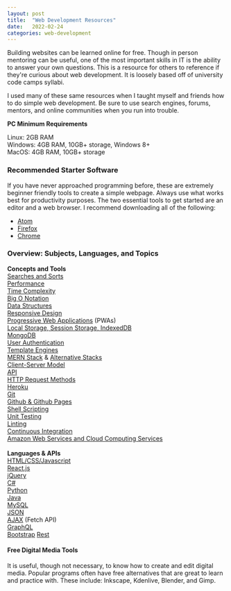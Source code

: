```yaml
---
layout:	post
title:	"Web Development Resources"
date: 	2022-02-24
categories: web-development
---
```


Building websites can be learned online for free. Though in person mentoring can be useful, one of the most important skills in IT is the ability to answer your own questions. This is a resource for others to reference if they're curious about web development. It is loosely based off of university code camps syllabi.

I used many of these same resources when I taught myself and friends how to do simple web development. Be sure to use search engines, forums, mentors, and online communities when you run into trouble.

**PC Minimum Requirements**

Linux: 2GB RAM \
Windows: 4GB RAM, 10GB+ storage, Windows 8+ <br> 
MacOS: 4GB RAM, 10GB+ storage 

### Recommended Starter Software
If you have never approached programming before, these are extremely beginner friendly tools to create a simple webpage. Always use what works best for productivity purposes. The two essential tools to get started are an editor and a web browser. I recommend downloading all of the following:
- [Atom](https://atom.io/)
- [Firefox](https://www.mozilla.org/en-US/firefox/new/)
- [Chrome](https://www.google.com/chrome/index.html)

### Overview: Subjects, Languages, and Topics

**Concepts and Tools** \
[Searches and Sorts](https://quizlet.com/206140088/types-of-searches-and-sorts-ap-computer-science-flash-cards/) \
[Performance](https://developer.mozilla.org/en-US/docs/Tools/Network_Monitor/Performance_analysis) \
[Time Complexity](https://webrewrite.com/sorting-algorithms-and-their-time-complexities/) \
[Big O Notation](https://www.khanacademy.org/computing/computer-science/algorithms/asymptotic-notation/a/big-o-notation) \
[Data Structures](https://www.geeksforgeeks.org/data-structures/) \
[Responsive Design](https://developer.mozilla.org/en-US/docs/Learn/CSS/CSS_layout/Responsive_Design) \
[Progressive Web Applications](https://developer.mozilla.org/en-US/docs/Web/Progressive_web_apps) (PWAs) \
[Local Storage, Session Storage, IndexedDB](https://www.mydatahack.com/replacing-local-storage-with-indexeddb/) \
[MongoDB](https://www.mongodb.com/) \
[User Authentication](https://expertinsights.com/insights/top-10-user-authentication-and-access-management-solutions/) \
[Template Engines](https://colorlib.com/wp/top-templating-engines-for-javascript/) \
[MERN Stack](https://www.mongodb.com/mern-stack) & [Alternative Stacks](https://fullscale.io/blog/top-5-tech-stacks/) \
[Client-Server Model](https://www.geeksforgeeks.org/client-server-model/) \
[API](https://www.ibm.com/cloud/learn/api) \
[HTTP Request Methods](https://developer.mozilla.org/en-US/docs/Web/HTTP/Methods) \
[Heroku](https://www.heroku.com/) \
[Git](https://about.gitlab.com/images/press/git-cheat-sheet.pdf) \
[Github & Github Pages](https://pages.github.com/) \
[Shell Scripting](https://www.purdue.edu/hla/sites/varalalab/wp-content/uploads/sites/20/2022/02/HORT530_Lecture5_2022.pdf) \
[Unit Testing](https://www.tutorialspoint.com/software_testing_dictionary/unit_testing.htm) \
[Linting](https://www.perforce.com/blog/qac/what-lint-code-and-why-linting-important) \
[Continuous Integration](https://aws.amazon.com/devops/continuous-integration/) \
[Amazon Web Services and Cloud Computing Services](https://aws.amazon.com/getting-started/hands-on/) \
 \
**Languages & APIs** \
[HTML/CSS/Javascript](https://developer.mozilla.org/en-US/docs/Web) \
[React.js](https://reactjs.org/docs/getting-started.html) \
[jQuery](https://www.w3schools.com/jquery/) \
[C#](https://www.geeksforgeeks.org/c-sharp-tutorial/) \
[Python](https://wiki.python.org/moin/BeginnersGuide) \
[Java](https://dev.java/learn/) \
[MySQL](https://dev.mysql.com/doc/refman/8.0/en/) \
[JSON](https://www.json.org/json-en.html) \
[AJAX](https://developer.mozilla.org/en-US/docs/Web/Guide/AJAX) (Fetch API) \
[GraphQL](https://graphql.org/learn/) \
[Bootstrap](https://getbootstrap.com/)
[Rest](https://restfulapi.net/) 

#### Free Digital Media Tools
It is useful, though not necessary, to know how to create and edit digital media. Popular programs often have free alternatives that are great to learn and practice with. These include: Inkscape, Kdenlive, Blender, and Gimp.
